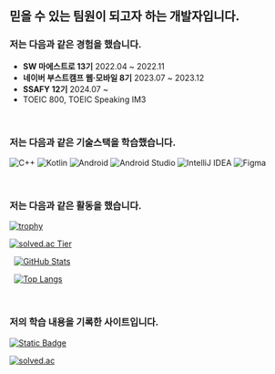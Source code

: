 <!--
**littlesam95/littlesam95** is a ✨ _special_ ✨ repository because its `README.md` (this file) appears on your GitHub profile.

Here are some ideas to get you started:

- 🔭 I’m currently working on ...
- 🌱 I’m currently learning ...
- 👯 I’m looking to collaborate on ...
- 🤔 I’m looking for help with ...
- 💬 Ask me about ...
- 📫 How to reach me: ...
- 😄 Pronouns: ...
- ⚡ Fun fact: ...
-->

## 믿을 수 있는 팀원이 되고자 하는 개발자입니다.

### 저는 다음과 같은 경험을 했습니다.
- **SW 마에스트로 13기** 2022.04 ~ 2022.11
- **네이버 부스트캠프 웹·모바일 8기** 2023.07 ~ 2023.12
- **SSAFY 12기** 2024.07 ~
- TOEIC 800, TOEIC Speaking IM3

&nbsp;

### 저는 다음과 같은 기술스택을 학습했습니다.
![C++](https://img.shields.io/badge/c++-%2300599C.svg?style=for-the-badge&logo=c%2B%2B&logoColor=white)
![Kotlin](https://img.shields.io/badge/kotlin-%237F52FF.svg?style=for-the-badge&logo=kotlin&logoColor=white)
![Android](https://img.shields.io/badge/Android-3DDC84?style=for-the-badge&logo=android&logoColor=white)
![Android Studio](https://img.shields.io/badge/Android%20Studio-3DDC84.svg?style=for-the-badge&logo=android-studio&logoColor=white)
![IntelliJ IDEA](https://img.shields.io/badge/IntelliJIDEA-000000.svg?style=for-the-badge&logo=intellij-idea&logoColor=white)
![Figma](https://img.shields.io/badge/figma-%23F24E1E.svg?style=for-the-badge&logo=figma&logoColor=white)

&nbsp;

### 저는 다음과 같은 활동을 했습니다.

[![trophy](https://github-profile-trophy.vercel.app/?username=littlesam95&theme=flat&column=7)](https://github.com/ryo-ma/github-profile-trophy)


[![solved.ac Tier](http://mazassumnida.wtf/api/v2/generate_badge?boj=littlesam95)](https://solved.ac/littlesam95)

&nbsp;
[![GitHub Stats](https://github-readme-stats.vercel.app/api?username=littlesam95&show_icons=true&theme={theme})](https://github.com/littlesam95/github-readme-stats)

&nbsp;
[![Top Langs](https://github-readme-stats.vercel.app/api/top-langs/?username=littlesam95&layout=compact)](https://github.com/littlesam95/github-readme-stats)

&nbsp;
### 저의 학습 내용을 기록한 사이트입니다.
<a href="https://littlesam95.tistory.com/">
  <img alt="Static Badge" src="https://img.shields.io/badge/Tistory-%2523D4D4D4.svg?style=flat&logo=blogger&logoColor=white&labelColor=black&color=black&link=https%3A%2F%2Flittlesam95.tistory.com%2F">
</a>

[![solved.ac](http://mazassumnida.wtf/api/mini/generate_badge?boj=littlesam95)](https://solved.ac/littlesam95)
